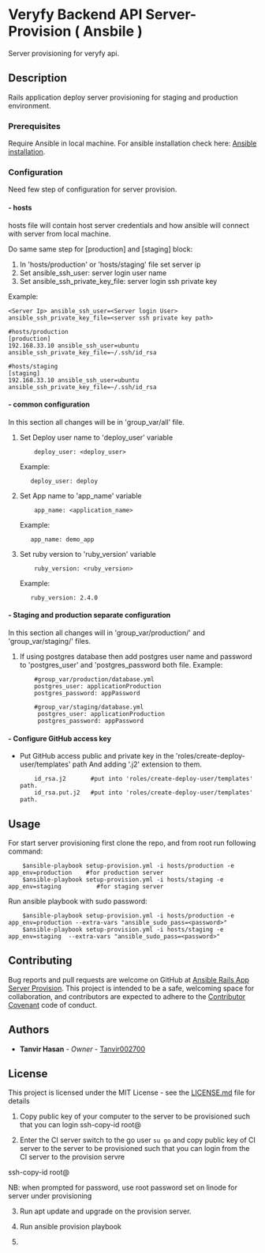 # Veryfy Backend API Server-Provision ( Ansbile )

Server provisioning for veryfy api.

## Description

Rails application deploy server provisioning for staging and production environment.

### Prerequisites

Require Ansible in local machine.
For ansible installation check here: [Ansible installation](http://docs.ansible.com/ansible/latest/intro_installation.html#installation).

### Configuration

Need few step of configuration for server provision.

#### - hosts

hosts file will contain host server credentials and how ansible will connect with server from local machine.

Do same same step for [production] and [staging] block:

1. In 'hosts/production' or 'hosts/staging' file set server ip
2. Set ansible_ssh_user: server login user name
3. Set ansible_ssh_private_key_file: server login ssh private key

Example:

```
<Server Ip> ansible_ssh_user=<Server login User> ansible_ssh_private_key_file=<server ssh private key path>
```

```
#hosts/production
[production]
192.168.33.10 ansible_ssh_user=ubuntu ansible_ssh_private_key_file=~/.ssh/id_rsa

#hosts/staging
[staging]
192.168.33.10 ansible_ssh_user=ubuntu ansible_ssh_private_key_file=~/.ssh/id_rsa
```

#### - common configuration

In this section all changes will be in 'group_var/all' file.

1. Set Deploy user name to 'deploy_user' variable
   ```
       deploy_user: <deploy_user>
   ```
   Example:
   ```
      deploy_user: deploy
   ```
2. Set App name to 'app_name' variable
   ```
       app_name: <application_name>
   ```
   Example:
   ```
      app_name: demo_app
   ```
3. Set ruby version to 'ruby_version' variable

   ```
       ruby_version: <ruby_version>
   ```

   Example:

   ```
      ruby_version: 2.4.0
   ```

#### - Staging and production separate configuration

In this section all changes will in 'group_var/production/' and 'group_var/staging/' files.

1. If using postgres database then add postgres user name and password to 'postgres_user' and 'postgres_password both file.
   Example:

   ```
       #group_var/production/database.yml
       postgres_user: applicationProduction
       postgres_password: appPassword
   ```

   ```
       #group_var/staging/database.yml
        postgres_user: applicationProduction
        postgres_password: appPassword
   ```

#### - Configure GitHub access key

- Put GitHub access public and private key in the 'roles/create-deploy-user/templates' path And adding '.j2' extension to them.
  ```
      id_rsa.j2       #put into 'roles/create-deploy-user/templates' path.
      id_rsa.put.j2   #put into 'roles/create-deploy-user/templates' path.
  ```

## Usage

For start server provisioning first clone the repo, and from root run following command:

```
    $ansible-playbook setup-provision.yml -i hosts/production -e app_env=production    #for production server
    $ansible-playbook setup-provision.yml -i hosts/staging -e app_env=staging          #for staging server
```

Run ansible playbook with sudo password:

```
    $ansible-playbook setup-provision.yml -i hosts/production -e app_env=production --extra-vars "ansible_sudo_pass=<password>"
    $ansible-playbook setup-provision.yml -i hosts/staging -e app_env=staging  --extra-vars "ansible_sudo_pass=<password>"
```

## Contributing

Bug reports and pull requests are welcome on GitHub at [Ansible Rails App Server Provision](https://github.com/tanvir002700/Ansible-Rails-App-Server-Provision).
This project is intended to be a safe, welcoming space for collaboration,
and contributors are expected to adhere to the [Contributor Covenant](http://contributor-covenant.org) code of conduct.

## Authors

- **Tanvir Hasan** - _Owner_ - [Tanvir002700](https://github.com/tanvir002700)

## License

This project is licensed under the MIT License - see the [LICENSE.md](LICENSE.md) file for details

1. Copy public key of your computer to the server to be provisioned such that you can login
   ssh-copy-id root@<server-to-be-provisioned>

2. Enter the CI server switch to the go user `su go` and copy public key of CI server to the server to be provisioned such that you can login from the CI server to the provision servre

ssh-copy-id root@<server-to-be-provisioned>

NB: when prompted for password, use root password set on linode for server under provisioning

3. Run apt update and upgrade on the provision server.

4. Run ansible provision playbook

5.
